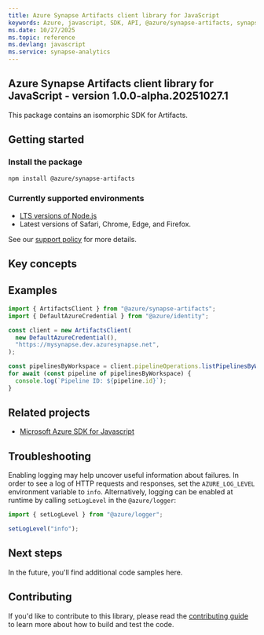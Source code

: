 ```yaml
---
title: Azure Synapse Artifacts client library for JavaScript
keywords: Azure, javascript, SDK, API, @azure/synapse-artifacts, synapse-analytics
ms.date: 10/27/2025
ms.topic: reference
ms.devlang: javascript
ms.service: synapse-analytics
---
```

## Azure Synapse Artifacts client library for JavaScript - version 1.0.0-alpha.20251027.1 


This package contains an isomorphic SDK for Artifacts.

## Getting started

### Install the package

```bash
npm install @azure/synapse-artifacts
```

### Currently supported environments

- [LTS versions of Node.js](https://github.com/nodejs/release#release-schedule)
- Latest versions of Safari, Chrome, Edge, and Firefox.

See our [support policy](https://github.com/Azure/azure-sdk-for-js/blob/main/SUPPORT.md) for more details.

## Key concepts

## Examples

```ts snippet:ReadmeSampleCreateClient_Node
import { ArtifactsClient } from "@azure/synapse-artifacts";
import { DefaultAzureCredential } from "@azure/identity";

const client = new ArtifactsClient(
  new DefaultAzureCredential(),
  "https://mysynapse.dev.azuresynapse.net",
);

const pipelinesByWorkspace = client.pipelineOperations.listPipelinesByWorkspace();
for await (const pipeline of pipelinesByWorkspace) {
  console.log(`Pipeline ID: ${pipeline.id}`);
}
```

## Related projects

- [Microsoft Azure SDK for Javascript](https://github.com/Azure/azure-sdk-for-js)

## Troubleshooting

Enabling logging may help uncover useful information about failures. In order to see a log of HTTP requests and responses, set the `AZURE_LOG_LEVEL` environment variable to `info`. Alternatively, logging can be enabled at runtime by calling `setLogLevel` in the `@azure/logger`:

```ts snippet:SetLogLevel
import { setLogLevel } from "@azure/logger";

setLogLevel("info");
```

## Next steps

In the future, you'll find additional code samples here.

## Contributing

If you'd like to contribute to this library, please read the [contributing guide](https://github.com/Azure/azure-sdk-for-js/blob/main/CONTRIBUTING.md) to learn more about how to build and test the code.

